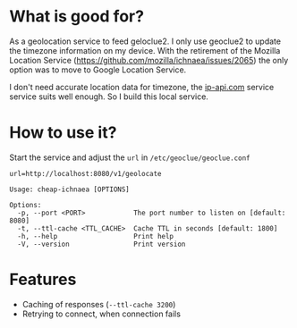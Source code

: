 # What is good for?

As a geolocation service to feed geloclue2. I only use geoclue2 to update the
timezone information on my device.
With the retirement of the Mozilla Location Service
(https://github.com/mozilla/ichnaea/issues/2065) the only option was to move
to Google Location Service.

I don't need accurate location data for timezone, the
[ip-api.com](https://ip-api.com) service service suits well enough.
So I build this local service.

# How to use it?
Start the service and adjust the `url` in `/etc/geoclue/geoclue.conf`

```
url=http://localhost:8080/v1/geolocate
```

```
Usage: cheap-ichnaea [OPTIONS]

Options:
  -p, --port <PORT>            The port number to listen on [default: 8080]
  -t, --ttl-cache <TTL_CACHE>  Cache TTL in seconds [default: 1800]
  -h, --help                   Print help
  -V, --version                Print version
```

# Features

- Caching of responses (`--ttl-cache 3200`)
- Retrying to connect, when connection fails